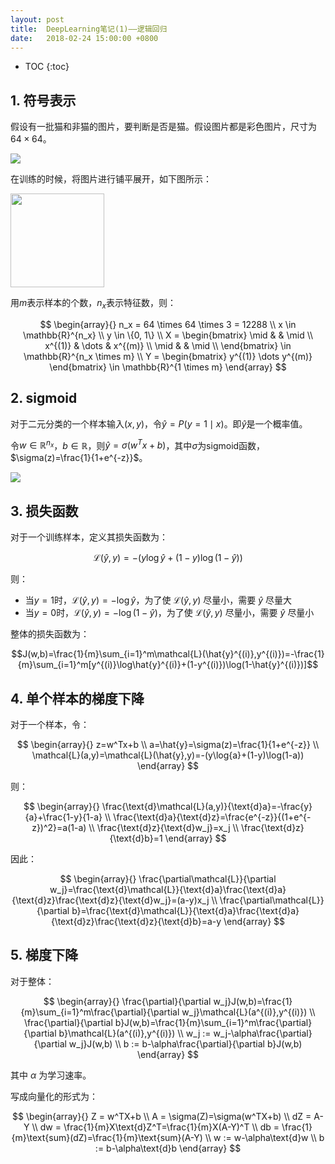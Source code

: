 ```yaml
---
layout: post
title:  DeepLearning笔记(1)——逻辑回归
date:   2018-02-24 15:00:00 +0800
---
```


* TOC
{:toc}

## 1. 符号表示

假设有一批猫和非猫的图片，要判断是否是猫。假设图片都是彩色图片，尺寸为$64\times64$。

![]({{site.baseurl}}/images/deeplearning/1-1.png)

在训练的时候，将图片进行铺平展开，如下图所示：

<img src="{{site.baseurl}}/images/deeplearning/1-2.png" style="width:150px">

用$m$表示样本的个数，$n_x$表示特征数，则：

$$
\begin{array}{}
n_x = 64 \times 64 \times 3 = 12288 \\
x \in \mathbb{R}^{n_x} \\
y \in \{0, 1\} \\
X = \begin{bmatrix} \mid & & \mid \\ x^{(1)} & \dots & x^{(m)} \\ \mid & & \mid \\ \end{bmatrix} \in \mathbb{R}^{n_x \times m} \\
Y = \begin{bmatrix} y^{(1)} \dots y^{(m)} \end{bmatrix} \in \mathbb{R}^{1 \times m}
\end{array}
$$

## 2. sigmoid

对于二元分类的一个样本输入$(x, y)$，令$\hat{y}=P(y=1 \mid x)$。即$\hat{y}$是一个概率值。

令$w \in \mathbb{R}^{n_x}$，$b \in \mathbb{R}$，则$\hat{y} = \sigma(w^Tx+b)$，其中$\sigma$为sigmoid函数，$\sigma(z)=\frac{1}{1+e^{-z}}$。

![]({{site.baseurl}}/images/deeplearning/1-3.png)

## 3. 损失函数

对于一个训练样本，定义其损失函数为：

$$\mathcal{L}(\hat{y},y)=-(y\log\hat{y}+(1-y)\log(1-\hat{y}))$$

则：

- 当$y=1$时，$\mathcal{L}(\hat{y},y)=-\log\hat{y}$，为了使 $\mathcal{L}(\hat{y},y)$ 尽量小，需要 $\hat{y}$ 尽量大
- 当$y=0$时，$\mathcal{L}(\hat{y},y)=-\log(1-\hat{y})$，为了使 $\mathcal{L}(\hat{y},y)$ 尽量小，需要 $\hat{y}$ 尽量小

整体的损失函数为：

$$J(w,b)=\frac{1}{m}\sum_{i=1}^m\mathcal{L}(\hat{y}^{(i)},y^{(i)})=-\frac{1}{m}\sum_{i=1}^m[y^{(i)}\log\hat{y}^{(i)}+(1-y^{(i)})\log(1-\hat{y}^{(i)})]$$

## 4. 单个样本的梯度下降

对于一个样本，令：

$$
\begin{array}{}
z=w^Tx+b \\
a=\hat{y}=\sigma(z)=\frac{1}{1+e^{-z}} \\
\mathcal{L}(a,y)=\mathcal{L}(\hat{y},y)=-(y\log{a}+(1-y)\log(1-a))
\end{array}
$$

则：

$$
\begin{array}{}
\frac{\text{d}\mathcal{L}(a,y)}{\text{d}a}=-\frac{y}{a}+\frac{1-y}{1-a} \\
\frac{\text{d}a}{\text{d}z}=\frac{e^{-z}}{(1+e^{-z})^2}=a(1-a) \\
\frac{\text{d}z}{\text{d}w_j}=x_j \\
\frac{\text{d}z}{\text{d}b}=1
\end{array}
$$

因此：

$$
\begin{array}{}
\frac{\partial\mathcal{L}}{\partial w_j}=\frac{\text{d}\mathcal{L}}{\text{d}a}\frac{\text{d}a}{\text{d}z}\frac{\text{d}z}{\text{d}w_j}=(a-y)x_j \\
\frac{\partial\mathcal{L}}{\partial b}=\frac{\text{d}\mathcal{L}}{\text{d}a}\frac{\text{d}a}{\text{d}z}\frac{\text{d}z}{\text{d}b}=a-y
\end{array}
$$

## 5. 梯度下降

对于整体：

$$
\begin{array}{}
\frac{\partial}{\partial w_j}J(w,b)=\frac{1}{m}\sum_{i=1}^m\frac{\partial}{\partial w_j}\mathcal{L}(a^{(i)},y^{(i)}) \\
\frac{\partial}{\partial b}J(w,b)=\frac{1}{m}\sum_{i=1}^m\frac{\partial}{\partial b}\mathcal{L}(a^{(i)},y^{(i)}) \\
w_j := w_j-\alpha\frac{\partial}{\partial w_j}J(w,b) \\
b := b-\alpha\frac{\partial}{\partial b}J(w,b)
\end{array}
$$

其中 $\alpha$ 为学习速率。

写成向量化的形式为：

$$
\begin{array}{}
Z = w^TX+b \\
A = \sigma(Z)=\sigma(w^TX+b) \\
dZ = A-Y \\
dw = \frac{1}{m}X\text{d}Z^T=\frac{1}{m}X(A-Y)^T \\
db = \frac{1}{m}\text{sum}(dZ)=\frac{1}{m}\text{sum}(A-Y) \\
w := w-\alpha\text{d}w \\
b := b-\alpha\text{d}b
\end{array}
$$